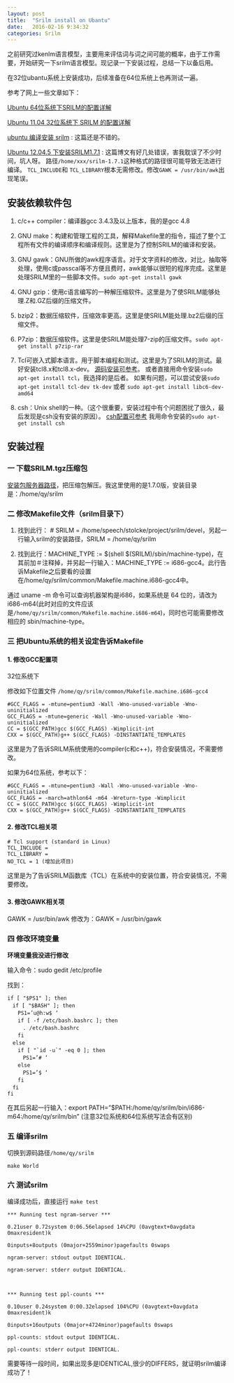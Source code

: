 ```yaml
---
layout: post
title:  "Srilm install on Ubantu"
date:   2016-02-16 9:34:32
categories: Srilm
---
```



之前研究过kenlm语言模型，主要用来评估词与词之间可能的概率，由于工作需要，开始研究一下srilm语言模型。现记录一下安装过程，总结一下以备后用。

在32位ubantu系统上安装成功，后续准备在64位系统上也再测试一遍。

参考了网上一些文章如下：

[Ubuntu 64位系统下SRILM的配置详解](http://www.linuxidc.com/Linux/2009-06/20313.htm)

[Ubuntu 11.04 32位系统下 SRILM 的配置详解](http://blog.csdn.net/zhoubl668/article/details/7759370)

[ubuntu 编译安装 srilm](http://www.cnblogs.com/shanguanghui/p/3655808.html) : 这篇还是不错的。

[Ubuntu 12.04.5 下安装SRILM1.7.1](http://blog.csdn.net/wwjiang_ustc/article/details/50317691) : 这篇博文有好几处错误，害我耽误了不少时间，坑人呀。 路径`/home/xxx/srilm-1.7.1`这种格式的路径很可能导致无法进行编译。
`TCL_INCLUDE`和 `TCL_LIBRARY`根本无需修改。修改`GAWK = /usr/bin/awk`出现笔误。



## 安装依赖软件包

 1. c/c++ compiler：编译器gcc 3.4.3及以上版本，我的是gcc 4.8

 2. GNU make：构建和管理工程的工具，解释Makefile里的指令，描述了整个工程所有文件的编译顺序和编译规则。这里是为了控制SRILM的编译和安装。

 3. GNU gawk：GNU所做的awk程序语言。对于文字资料的修改，对比，抽取等处理，使用c或passcal等不方便且费时，awk能够以很短的程序完成。这里是处理SRILM里的一些脚本文件。`sudo apt-get install gawk`

 4. GNU gzip：使用c语言编写的一种解压缩软件。这里是为了使SRILM能够处理.Z和.GZ后缀的压缩文件。

 5. bzip2：数据压缩软件，压缩效率更高。这里是使SRILM能处理.bz2后缀的压缩文件。

 6. P7zip：数据压缩软件。这里是使SRILM能处理7-zip的压缩文件。`sudo apt-get install p7zip-rar`

 7. Tcl可嵌入式脚本语言。用于脚本编程和测试。这里是为了SRILM的测试。最好安装tcl8.x和tcl8.x-dev。
[源码安装可参考](http://blog.csdn.net/zqt520/article/details/7342171)。 或者直接用命令安装`sudo apt-get install tcl`，我选择的是后者。
如果有问题，可以尝试安装`sudo apt-get install tcl-dev tk-dev` 或者 `sudo apt-get install libc6-dev-amd64`

 8. csh：Unix shell的一种。（这个很重要，安装过程中有个问题困扰了很久，最后发现是csh没有安装的原因）。
[csh配置可参考](http://blog.sina.com.cn/s/blog_78699cbf010169vi.html)
我用命令安装的`sudo apt-get install csh`


## 安装过程

### 一 下载SRILM.tgz压缩包

[安装包服务器路径](http://www.speech.sri.com/projects/srilm/download.html)，把压缩包解压。我这里使用的是1.7.0版，安装目录是：/home/qy/srilm

### 二 修改Makefile文件（srilm目录下）

 1. 找到此行： # SRILM = /home/speech/stolcke/project/srilm/devel，另起一行输入srilm的安装路径，SRILM = /home/qy/srilm

 2. 找到此行：MACHINE_TYPE := $(shell $(SRILM)/sbin/machine-type)，在其前加＃注释掉，并另起一行输入：MACHINE_TYPE := i686-gcc4。此行告诉Makefile之后要看的设置在/home/qy/srilm/common/Makefile.machine.i686-gcc4中。

通过 uname -m 命令可以查询机器架构是i686，如果系统是 64 位的，请改为 i686-m64(此时对应的文件应该是`/home/qy/srilm/common/Makefile.machine.i686-m64`)，同时也可能需要修改相应的 sbin/machine-type。

### 三 把Ubuntu系统的相关设定告诉Makefile

#### 1. 修改GCC配置项

32位系统下

修改如下位置文件 `/home/qy/srilm/common/Makefile.machine.i686-gcc4`

```
#GCC_FLAGS = -mtune=pentium3 -Wall -Wno-unused-variable -Wno-uninitialized
GCC_FLAGS = -mtune=generic -Wall -Wno-unused-variable -Wno-uninitialized
CC = $(GCC_PATH)gcc $(GCC_FLAGS) -Wimplicit-int
CXX = $(GCC_PATH)g++ $(GCC_FLAGS) -DINSTANTIATE_TEMPLATES
```

这里是为了告诉SRILM系统使用的compiler(c和c++)，符合安装情况，不需要修改。

如果为64位系统，参考以下：

```
#GCC_FLAGS = -mtune=pentium3 -Wall -Wno-unused-variable -Wno-uninitialized
GCC_FLAGS = -march=athlon64 -m64 -Wreturn-type -Wimplicit
CC = $(GCC_PATH)gcc $(GCC_FLAGS) -Wimplicit-int
CXX = $(GCC_PATH)g++ $(GCC_FLAGS) -DINSTANTIATE_TEMPLATES
```

#### 2. 修改TCL相关项

```
# Tcl support (standard in Linux)
TCL_INCLUDE =
TCL_LIBRARY =
NO_TCL = 1 (增加此项目)
```
这里是为了告诉SRILM函数库（TCL）在系统中的安装位置，符合安装情况，不需要修改。

#### 3. 修改GAWK相关项

GAWK = /usr/bin/awk
修改为：GAWK = /usr/bin/gawk


### 四 修改环境变量

**环境变量我没进行修改**

输入命令：sudo gedit /etc/profile

找到：

```
if [ "$PS1" ]; then
　if [ "$BASH" ]; then
　　PS1=’u@h:w$ ‘
　　if [ -f /etc/bash.bashrc ]; then
　　　. /etc/bash.bashrc
　　fi
　else
　　if [ "`id -u`" -eq 0 ]; then
　　　PS1=’# ‘
　　else
　　　PS1=’$ ‘
　　fi
　fi
fi
```

在其后另起一行输入：export PATH=”$PATH:/home/qy/srilm/bin/i686-m64:/home/qy/srilm/bin” (注意32位系统和64位系统写法会有区别)


### 五 编译srilm

切换到源码路径`/home/qy/srilm`

`make World`

### 六 测试srilm

编译成功后，直接运行 `make test`

```
*** Running test ngram-server ***

0.21user 0.72system 0:06.56elapsed 14%CPU (0avgtext+0avgdata 0maxresident)k

0inputs+8outputs (0major+2559minor)pagefaults 0swaps

ngram-server: stdout output IDENTICAL.

ngram-server: stderr output IDENTICAL.

 

*** Running test ppl-counts ***

0.10user 0.24system 0:00.32elapsed 104%CPU (0avgtext+0avgdata 0maxresident)k

0inputs+16outputs (0major+4724minor)pagefaults 0swaps

ppl-counts: stdout output IDENTICAL.

ppl-counts: stderr output IDENTICAL.
```

需要等待一段时间，如果出现多是IDENTICAL,很少的DIFFERS，就证明srilm编译成功了！